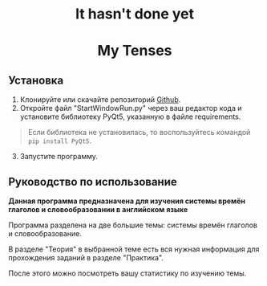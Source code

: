 <h1 align="center">It hasn't done yet</h1>

<h1 align="center">My Tenses</h1>

## Установка

1. Клонируйте или скачайте репозиторий [Github](https://github.com/COBAil/My-English-Grammar).
2. Откройте файл "StartWindowRun.py" через ваш редактор кода и установите библиотеку PyQt5, указанную в файле requirements.
> Если библиотека не установилась, то воспользуйтесь командой ```pip install PyQt5```.
3. Запустите программу.


## Руководство по использование
**Данная программа предназначена для изучения системы времён глаголов и словообразовании в английском языке**


Программа разделена на две большие темы: системы времён глаголов и словообразование.

В разделе "Теория" в выбранной теме есть вся нужная информация для прохождения заданий в разделе "Практика".

После этого можно посмотреть вашу статистику по изучению темы.
